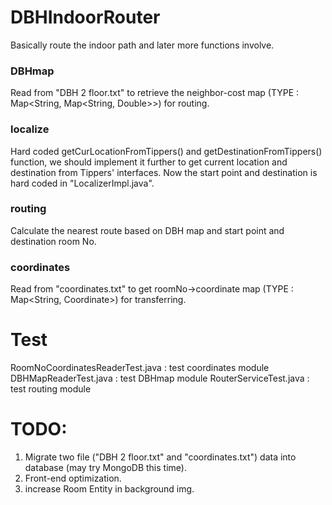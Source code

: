 # DBHIndoorRouter
Basically route the indoor path and later more functions involve.

### DBHmap
Read from "DBH 2 floor.txt" to retrieve the neighbor-cost map (TYPE : Map<String, Map<String, Double>>) for routing.
### localize
Hard coded getCurLocationFromTippers() and getDestinationFromTippers() function, we should implement it further to get current location and destination from Tippers' interfaces.
Now the start point and destination is hard coded in "LocalizerImpl.java".
### routing
Calculate the nearest route based on DBH map and start point and destination room No.
### coordinates
Read from "coordinates.txt" to get roomNo->coordinate map (TYPE : Map<String, Coordinate>) for transferring.

# Test
RoomNoCoordinatesReaderTest.java : test coordinates module
DBHMapReaderTest.java : test DBHmap module
RouterServiceTest.java : test routing module

# TODO:
1. Migrate two file ("DBH 2 floor.txt" and "coordinates.txt") data into database (may try MongoDB this time).
2. Front-end optimization.
3. increase Room Entity in background img.